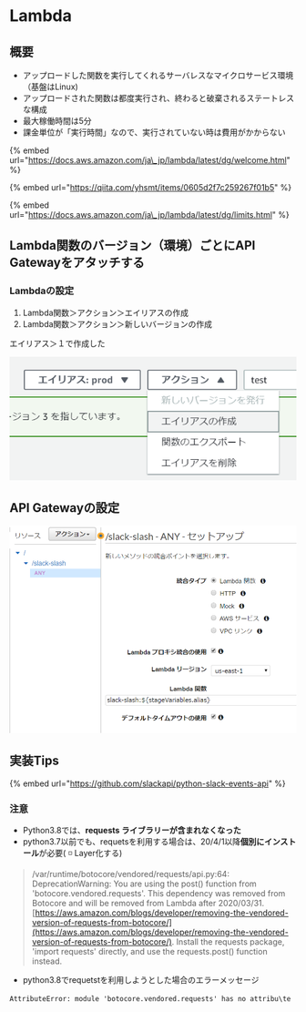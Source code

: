 # Lambda

## 概要

* アップロードした関数を実行してくれるサーバレスなマイクロサービス環境（基盤はLinux\)
* アップロードされた関数は都度実行され、終わると破棄されるステートレスな構成
* 最大稼働時間は5分
* 課金単位が「実行時間」なので、実行されていない時は費用がかからない

{% embed url="https://docs.aws.amazon.com/ja\_jp/lambda/latest/dg/welcome.html" %}

{% embed url="https://qiita.com/yhsmt/items/0605d2f7c259267f01b5" %}

{% embed url="https://docs.aws.amazon.com/ja\_jp/lambda/latest/dg/limits.html" %}

## Lambda関数のバージョン（環境）ごとにAPI Gatewayをアタッチする

### Lambdaの設定

1. Lambda関数＞アクション＞エイリアスの作成
2. Lambda関数＞アクション＞新しいバージョンの作成

エイリアス＞１で作成した

![](../.gitbook/assets/image%20%284%29.png)

## API Gatewayの設定

![](../.gitbook/assets/image%20%285%29.png)

## 実装Tips

{% embed url="https://github.com/slackapi/python-slack-events-api" %}



### 注意

* Python3.8では、**requests ライブラリーが含まれなくなった** 
* python3.7以前でも、requetsを利用する場合は、20/4/1以降**個別にインストール**が必要\( ◽ Layer化する\)

> /var/runtime/botocore/vendored/requests/api.py:64: DeprecationWarning: You are using the post\(\) function from 'botocore.vendored.requests'. This dependency was removed from Botocore and will be removed from Lambda after 2020/03/31. [https://aws.amazon.com/blogs/developer/removing-the-vendored-version-of-requests-from-botocore/](https://aws.amazon.com/blogs/developer/removing-the-vendored-version-of-requests-from-botocore/). Install the requests package, 'import requests' directly, and use the requests.post\(\) function instead.

* python3.8でrequetstを利用しようとした場合のエラーメッセージ

`AttributeError: module 'botocore.vendored.requests' has no attribu\te` 

